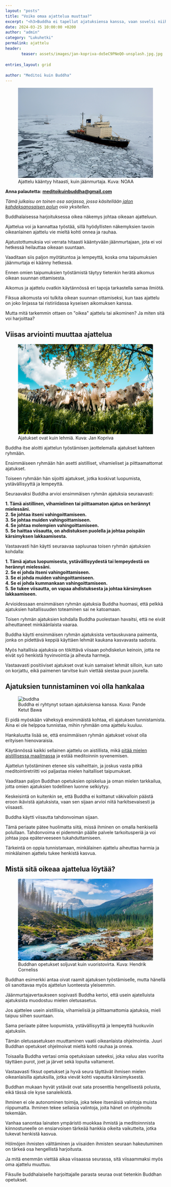 ```yaml
---
layout: "posts"
title: "Voiko omaa ajattelua muuttaa?"
excerpt: "<h3>Buddha ei tapellut ajatuksiensa kanssa, vaan sovelsi niihin viisautta.</h3>"
date: 2024-03-25 10:00:00 +0200
author: "admin"
category: "Lukuhetki"
permalink: ajattelu
header:  
       teaser: assets/images/jan-kopriva-do5eC9PNeQ0-unsplash.jpg.jpg

entries_layout: grid

author: "Meditoi kuin Buddha"
---
```


<figure>
<img src="assets/images/noaa-po_CDivElTI-unsplash.jpg" alt="jäänmurtaja">
<figcaption> Ajattelu kääntyy hitaasti, kuin jäänmurtaja. Kuva: NOAA</figcaption>
</figure>

<b> Anna palautetta: meditoikuinbuddha@gmail.com</b>

<i>Tämä julkaisu on toinen osa sarjassa, jossa käsitellään <a href="https://meditoikuinbuddha.fi/buddhalainenharjoitus">jalon kahdeksanosaisen polun</a> osia yksitellen.</i>

Buddhalaisessa harjoituksessa oikea näkemys johtaa oikeaan ajatteluun.

Ajattelua voi ja kannattaa työstää, sillä hyödyllisten näkemyksien tavoin oikeanlainen ajattelu vie mieltä kohti onnea ja rauhaa.

Ajatustottumuksia voi verrata hitaasti kääntyvään jäänmurtajaan, jota ei voi hetkessä heilauttaa oikeaan suuntaan.

Vaaditaan siis paljon myötätuntoa ja lempeyttä, koska oma taipumuksien jäänmurtaja ei käänny hetkessä. 

Ennen omien taipumuksien työstämistä täytyy tietenkin herätä aikomus oikean suunnan ottamisesta.

Aikomus ja ajattelu ovatkin käytännössä eri tapoja tarkastella samaa ilmiötä. 

Fiksua aikomusta voi tulkita oikean suunnan ottamiseksi, kun taas ajattelu on joko linjassa tai ristiriidassa kyseisen aikomuksen kanssa.

Mutta mitä tarkemmin ottaen on "oikea" ajattelu tai aikominen? Ja miten sitä voi harjoittaa?

<h2>Viisas arviointi muuttaa ajattelua</h2>

<figure>
<img src="assets/images/jan-kopriva-do5eC9PNeQ0-unsplash.jpg" alt="lehmät">
<figcaption> Ajatukset ovat kuin lehmiä. Kuva: Jan Kopriva</figcaption>
</figure>

Buddha itse aloitti ajattelun työstämisen jaottelemalla ajatukset kahteen ryhmään.

Ensimmäiseen ryhmään hän asetti aistilliset, vihamieliset ja piittaamattomat ajatukset.

Toiseen ryhmään hän sijoitti ajatukset, jotka koskivat luopumista, ystävällisyyttä ja lempeyttä.  

Seuraavaksi Buddha arvioi ensimmäisen ryhmän ajatuksia seuraavasti:

<b>1. Tämä aistillinen, vihamielinen tai piittaamaton ajatus on herännyt mielessäni.</b><br>
<b>2. Se johtaa itseni vahingoittamiseen.</b><br>
<b>3. Se johtaa muiden vahingoittamiseen.</b><br>
<b>4. Se johtaa molempien vahingoittamiseen.</b><br>
<b>5. Se haittaa viisautta, on ahdistuksen puolella ja johtaa poispäin kärsimyksen lakkaamisesta.</b><br>

Vastaavasti hän käytti seuraavaa sapluunaa toisen ryhmän ajatuksien kohdalla:

<b>1. Tämä ajatus luopumisesta, ystävällisyydestä tai lempeydestä on herännyt mielessäni.</b><br>
<b>2. Se ei johda itseni vahingoittamiseen.</b><br>
<b>3. Se ei johda muiden vahingoittamiseen.</b><br>
<b>4. Se ei johda kummankaan vahingoittamiseen. </b><br>
<b>5. Se tukee viisautta, on vapaa ahdistuksesta ja johtaa kärsimyksen lakkaamiseen.</b><br>

Arvioidessaan ensimmäisen ryhmän ajatuksia Buddha huomasi, että pelkkä ajatuksien haitallisuuden toteaminen sai ne katoamaan.

Toisen ryhmän ajatuksien kohdalla Buddha puolestaan havaitsi, että ne eivät aiheuttaneet minkäänlaista vaaraa. 

Buddha käytti ensimmäisen ryhmän ajatuksista vertauskuvana paimenta, jonka on pidettävä keppiä käyttäen lehmät kaukana kasvavasta sadosta. 

Myös haitallisia ajatuksia on tökittävä viisaan pohdiskelun keinoin, jotta ne eivät syö henkistä hyvinvointia ja aiheuta harmeja.

Vastaavasti positiiviset ajatukset ovat kuin samaiset lehmät silloin, kun sato on korjattu, eikä paimenen tarvitse kuin viettää siestaa puun juurella.

<h2>Ajatuksien tunnistaminen voi olla hankalaa</h2>

<figure>
<img src="assets/images/007-The-Attack-of-Mara-by-Pande-Ketut-Bawa-Original.jpeg" alt="buddha">
<figcaption> Buddha ei ryhtynyt sotaan ajatuksiensa kanssa. Kuva: Pande Ketut Bawa</figcaption>
</figure>

Ei pidä myöskään väheksyä ensimmäistä kohtaa, eli ajatuksen tunnistamista. Aina ei ole helppoa tunnistaa, mihin ryhmään oma ajattelu kuuluu.

Hankaluutta lisää se, että ensimmäisen ryhmän ajatukset voivat olla erityisen hienovaraisia. 

Käytännössä kaikki sellainen ajattelu on aistillista, mikä <a href="https://meditoikuinbuddha.fi/nautinto">pitää mielen aistillisessa maailmassa</a> ja estää meditoinnin syvenemisen.

Ajattelun työstäminen etenee siis vaiheittain, ja joskus vasta pitkä meditointiretriitti voi paljastaa mielen haitalliset taipumukset.

Vaaditaan paljon Buddhan opetuksien opiskelua ja oman mielen tarkkailua, jotta omien ajatuksien todellinen luonne selkiytyy.

Keskeisintä on kuitenkin se, että Buddha ei koittanut väkivalloin päästä eroon ikävistä ajatuksista, vaan sen sijaan arvioi niitä harkitsevaisesti ja viisaasti. 

Buddha käytti viisautta tahdonvoiman sijaan. 

Tämä periaate pätee huolimatta siitä, missä ihminen on omalla henkisellä polullaan. Tahdonvoima ei pidemmän päälle palvele tarkoitusperiä ja voi johtaa jopa epäterveeseen tukahduttamiseen.

Tärkeintä on oppia tunnistamaan, minkälainen ajattelu aiheuttaa harmia ja minkälainen ajattelu tukee henkistä kasvua.

<h2>Mistä sitä oikeaa ajattelua löytää?</h2>

<figure>
<img src="assets/images/hendrik-cornelissen--qrcOR33ErA-unsplash.jpg" alt="vuori">
<figcaption> Buddhan opetukset soljuvat kuin vuoristovirta. Kuva: Hendrik Corneliss </figcaption>
</figure>

Buddhan esimerkki antaa oivat raamit ajatuksen työstämiselle, mutta hänellä oli sanottavaa myös ajattelun luonteesta yleisemmin.

Jäänmurtajavertaukseen sopivasti Buddha kertoi, että usein ajatelluista ajatuksista muodostuu mielen oletusasetus.

Jos ajattelee usein aistillisia, vihamielisiä ja piittaamattomia ajatuksia, mieli taipuu siihen suuntaan. 

Sama periaate pätee luopumista, ystävällisyyttä ja lempeyttä huokuviin ajatuksiin.

Tämän oletusasetuksen muuttaminen vaatii oikeanlaista ohjelmointia. Juuri Buddhan opetukset ohjelmoivat mieltä kohti rauhaa ja onnea.

Toisaalla Buddha vertasi omia opetuksiaan sateeksi, joka valuu alas vuorilta täyttäen purot, joet ja järvet sekä lopulta valtameret. 

Vastaavasti fiksut opetukset ja hyvä seura täyttävät ihmisen mielen oikeanlaisilla ajatuksilla, jotka vievät kohti vapautta kärsimyksestä.

Buddhan mukaan hyvät ystävät ovat sata prosenttia hengellisestä polusta, eikä tässä ole kyse sanaleikistä. 

Ihminen ei ole autonominen toimija, joka tekee itsenäisiä valintoja muista riippumatta. Ihminen tekee sellaisia valintoja, joita hänet on ohjelmoitu tekemään. 

Vanhaa sanontaa lainaten ympäristö muokkaa ihmistä ja meditoinnnista kiinnostuneelle on ensiarvoisen tärkeää hankkia oikeita vaikutteita, jotka tukevat henkistä kasvua. 

Hölmöjen ihmisten välttäminen ja viisaiden ihmisten seuraan hakeutuminen on tärkeä osa hengellistä harjoitusta. 

Ja mitä enemmän viettää aikaa viisaassa seurassa, sitä viisaammaksi myös oma ajattelu muuttuu.

Fiksulle buddhalaiselle harjoittajalle parasta seuraa ovat tietenkin Buddhan opetukset. 


